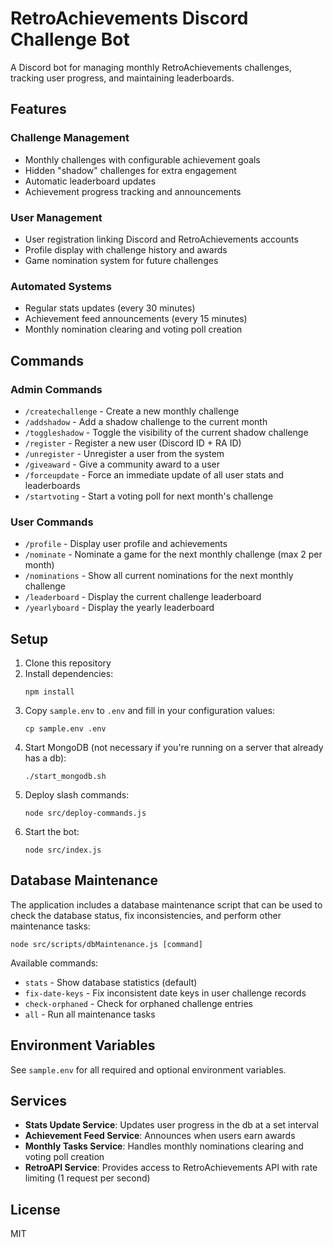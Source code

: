 # RetroAchievements Discord Challenge Bot

A Discord bot for managing monthly RetroAchievements challenges, tracking user progress, and maintaining leaderboards.

## Features

### Challenge Management
- Monthly challenges with configurable achievement goals
- Hidden "shadow" challenges for extra engagement
- Automatic leaderboard updates
- Achievement progress tracking and announcements

### User Management
- User registration linking Discord and RetroAchievements accounts
- Profile display with challenge history and awards
- Game nomination system for future challenges

### Automated Systems
- Regular stats updates (every 30 minutes)
- Achievement feed announcements (every 15 minutes)
- Monthly nomination clearing and voting poll creation

## Commands

### Admin Commands
- `/createchallenge` - Create a new monthly challenge
- `/addshadow` - Add a shadow challenge to the current month
- `/toggleshadow` - Toggle the visibility of the current shadow challenge
- `/register` - Register a new user (Discord ID + RA ID)
- `/unregister` - Unregister a user from the system
- `/giveaward` - Give a community award to a user
- `/forceupdate` - Force an immediate update of all user stats and leaderboards
- `/startvoting` - Start a voting poll for next month's challenge

### User Commands
- `/profile` - Display user profile and achievements
- `/nominate` - Nominate a game for the next monthly challenge (max 2 per month)
- `/nominations` - Show all current nominations for the next monthly challenge
- `/leaderboard` - Display the current challenge leaderboard
- `/yearlyboard` - Display the yearly leaderboard

## Setup

1. Clone this repository
2. Install dependencies:
   ```
   npm install
   ```
3. Copy `sample.env` to `.env` and fill in your configuration values:
   ```
   cp sample.env .env
   ```
4. Start MongoDB (not necessary if you're running on a server that already has a db):
   ```
   ./start_mongodb.sh
   ```
5. Deploy slash commands:
   ```
   node src/deploy-commands.js
   ```
6. Start the bot:
   ```
   node src/index.js
   ```

## Database Maintenance

The application includes a database maintenance script that can be used to check the database status, fix inconsistencies, and perform other maintenance tasks:

```
node src/scripts/dbMaintenance.js [command]
```

Available commands:
- `stats` - Show database statistics (default)
- `fix-date-keys` - Fix inconsistent date keys in user challenge records
- `check-orphaned` - Check for orphaned challenge entries
- `all` - Run all maintenance tasks

## Environment Variables

See `sample.env` for all required and optional environment variables.

## Services

- **Stats Update Service**: Updates user progress in the db at a set interval
- **Achievement Feed Service**: Announces when users earn awards
- **Monthly Tasks Service**: Handles monthly nominations clearing and voting poll creation
- **RetroAPI Service**: Provides access to RetroAchievements API with rate limiting (1 request per second)

## License

MIT

